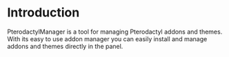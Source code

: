 # Introduction
PterodactylManager is a tool for managing Pterodactyl addons and themes.
With its easy to use addon manager you can easily install and manage addons and themes directly in the panel.

